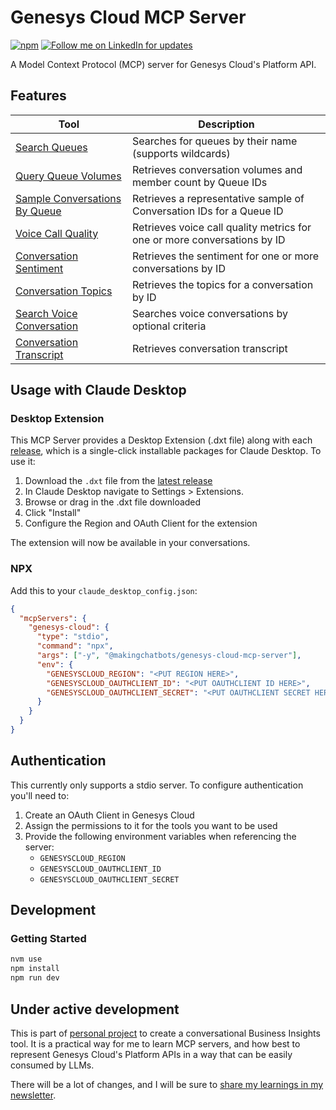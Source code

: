 # Genesys Cloud MCP Server

[![npm](https://img.shields.io/npm/v/@makingchatbots/genesys-cloud-mcp-server)](https://www.npmjs.com/package/@makingchatbots/genesys-cloud-mcp-server)
[![Follow me on LinkedIn for updates](https://img.shields.io/badge/Follow%20for%20updates-LinkedIn-blue)](https://www.linkedin.com/in/lucas-woodward-the-dev/)

A Model Context Protocol (MCP) server for Genesys Cloud's Platform API.

## Features

| Tool                                                                          | Description                                                              |
| ----------------------------------------------------------------------------- | ------------------------------------------------------------------------ |
| [Search Queues](/docs/tools.md#search-queues)                                 | Searches for queues by their name (supports wildcards)                   |
| [Query Queue Volumes](/docs/tools.md#query-queue-volumes)                     | Retrieves conversation volumes and member count by Queue IDs             |
| [Sample Conversations By Queue](/docs/tools.md#sample-conversations-by-queue) | Retrieves a representative sample of Conversation IDs for a Queue ID     |
| [Voice Call Quality](/docs/tools.md#voice-call-quality)                       | Retrieves voice call quality metrics for one or more conversations by ID |
| [Conversation Sentiment](/docs/tools.md#conversation-sentiment)               | Retrieves the sentiment for one or more conversations by ID              |
| [Conversation Topics](/docs/tools.md#conversation-topics)                     | Retrieves the topics for a conversation by ID                            |
| [Search Voice Conversation](/docs/tools.md#search-voice-conversations)        | Searches voice conversations by optional criteria                        |
| [Conversation Transcript](/docs/tools.md#conversation-transcript)             | Retrieves conversation transcript                                        |

## Usage with Claude Desktop

### Desktop Extension

This MCP Server provides a Desktop Extension (.dxt file) along with each [release](https://github.com/MakingChatbots/genesys-cloud-mcp-server/releases),
which is a single-click installable packages for Claude Desktop. To use it:

1. Download the `.dxt` file from the [latest release](https://github.com/MakingChatbots/genesys-cloud-mcp-server/releases)
2. In Claude Desktop navigate to Settings > Extensions.
3. Browse or drag in the .dxt file downloaded
4. Click "Install"
5. Configure the Region and OAuth Client for the extension

The extension will now be available in your conversations.

### NPX

Add this to your `claude_desktop_config.json`:

```json
{
  "mcpServers": {
    "genesys-cloud": {
      "type": "stdio",
      "command": "npx",
      "args": ["-y", "@makingchatbots/genesys-cloud-mcp-server"],
      "env": {
        "GENESYSCLOUD_REGION": "<PUT REGION HERE>",
        "GENESYSCLOUD_OAUTHCLIENT_ID": "<PUT OAUTHCLIENT ID HERE>",
        "GENESYSCLOUD_OAUTHCLIENT_SECRET": "<PUT OAUTHCLIENT SECRET HERE>"
      }
    }
  }
}
```

## Authentication

This currently only supports a stdio server. To configure authentication you'll need to:

1. Create an OAuth Client in Genesys Cloud
2. Assign the permissions to it for the tools you want to be used
3. Provide the following environment variables when referencing the server:
   - `GENESYSCLOUD_REGION`
   - `GENESYSCLOUD_OAUTHCLIENT_ID`
   - `GENESYSCLOUD_OAUTHCLIENT_SECRET`

## Development

### Getting Started

```bash
nvm use
npm install
npm run dev
```

## Under active development

This is part of [personal project](https://www.linkedin.com/posts/lucas-woodward-the-dev_genesys-genesyscloud-vertexai-activity-7321306518908280833-cWt8?utm_source=share&utm_medium=member_desktop&rcm=ACoAABsbo2wBcmnNqxYJ5UO9BrsfURZcVEtgLOU)
to create a conversational Business Insights tool. It is a practical way for me to learn MCP servers, and how best to represent Genesys Cloud's Platform APIs in a way that can be easily consumed by LLMs.

There will be a lot of changes, and I will be sure to [share my learnings in my newsletter](https://makingchatbots.com/).

